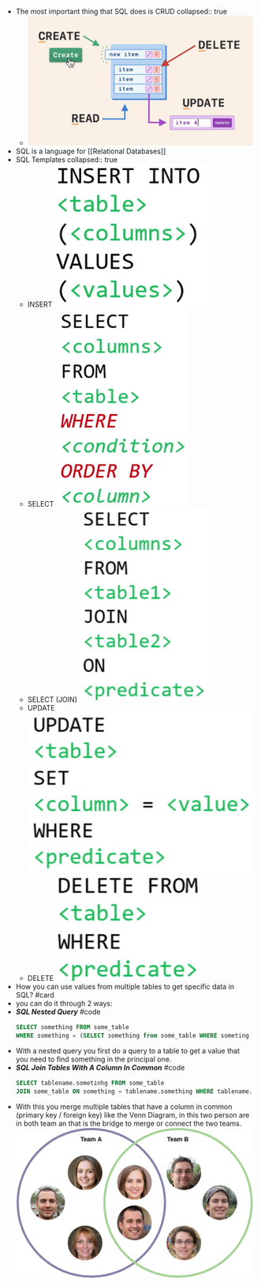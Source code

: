 - The most important thing that SQL does is CRUD
  collapsed:: true
	- ![image.png](../assets/image_1647719304934_0.png)
- SQL is a language for [[Relational Databases]]
- SQL Templates
  collapsed:: true
	- INSERT
	  ![image.png](../assets/image_1647914914171_0.png)
	- SELECT
	  ![image.png](../assets/image_1647914969189_0.png)
	- SELECT (JOIN)
	  ![image.png](../assets/image_1647917291069_0.png)
	- UPDATE
	  ![image.png](../assets/image_1647917640541_0.png)
	- DELETE
	  ![image.png](../assets/image_1647917730644_0.png)
- How you can use values from multiple tables to get specific data in SQL? #card
- you can do it through 2 ways:
- ***SQL Nested Query*** #code
  ```sql
  SELECT something FROM some_table
  WHERE something = (SELECT something from some_table WHERE someting = "something") --'mini nested query'
  ```
- With a nested query you first do a query to a table to get a value that you need to find something in the principal one.
- ***SQL Join Tables With A Column In Common*** #code
  ```sql
  SELECT tablename.sometinhg FROM some_table
  JOIN some_table ON something = tablename.something WHERE tablename.something = "some"
  ```
- With this you merge multiple tables that have a column in common (primary key / foreign key) like the 
  Venn Diagram, in this two person are in both team an that is the bridge to merge or connect the two teams.
  ![image.png](../assets/image_1647996262071_0.png)